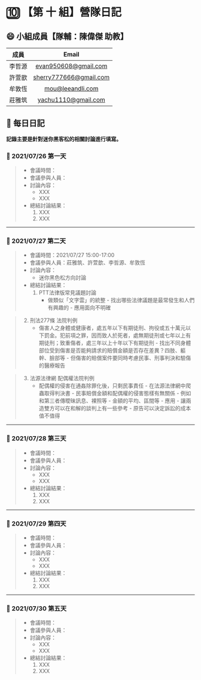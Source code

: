 # :keycap_ten: 【第 十 組】營隊日記

## :smile: 小組成員【隊輔：陳偉傑 助教】
|  成員  |         Email          |
| :----: | :--------------------: |
| 李哲源 |  evan950608@gmail.com  |
| 許萱歆 | sherry777666@gmail.com |
| 牟敦恆 |    mou@leeandli.com    |
| 莊雅筑 |  yachu1110@gmail.com   |

## :memo: 每日日記  
**記錄主要是針對迷你黑客松的相關討論進行填寫。**

### :round_pushpin: 2021/07/26 第一天
> * 會議時間：
> * 會議參與人員：
> * 討論內容：  
>    * XXX
>    * XXX
> * 總結討論結果：  
>    1. XXX
>    2. XXX
---
### :round_pushpin: 2021/07/27 第二天
> * 會議時間：2021/07/27 15:00-17:00
> * 會議參與人員：莊雅筑、許萱歆、李哲源、牟敦恆 
> * 討論內容：  
>    * 迷你黑色松方向討論
> * 總結討論結果：  
>    1. PTT法律版常見議題討論
>       - 做類似「文字雲」的統整
        - 找出哪些法律議題是最常發生和人們有興趣的
        - 應用面向不明確

>    2. 刑法277條 法院判例
>       - 傷害人之身體或健康者，處五年以下有期徒刑、拘役或五十萬元以下罰金。犯前項之罪，因而致人於死者，處無期徒刑或七年以上有期徒刑；致重傷者，處三年以上十年以下有期徒刑
        - 找出不同身體部位受到傷害是否能夠請求的賠償金額是否存在差異？四肢、軀幹、臉部等
        - 但傷害的賠償案件要同時考慮民事、刑事判決和驗傷的醫療報告

>    3. 法源法律網 配偶權法院判例
>       - 配偶權的侵害在通姦除罪化後，只剩民事責任
        - 在法源法律網中爬蟲取得判決書
        - 民事賠償金額和配偶權的侵害態樣有無關係
            - 例如和第三者傳曖昧訊息、裸照等
            - 金額的平均、區間等
        - 應用
            - 讓兩造雙方可以在和解的談判上有一些參考
            - 原告可以決定訴訟的成本值不值得

---
### :round_pushpin: 2021/07/28 第三天
> * 會議時間：
> * 會議參與人員：
> * 討論內容：  
>    * XXX
>    * XXX
> * 總結討論結果：  
>    1. XXX
>    2. XXX
---
### :round_pushpin: 2021/07/29 第四天
> * 會議時間：
> * 會議參與人員：
> * 討論內容：  
>    * XXX
>    * XXX
> * 總結討論結果：  
>    1. XXX
>    2. XXX
---
### :round_pushpin: 2021/07/30 第五天
> * 會議時間：
> * 會議參與人員：
> * 討論內容：  
>    * XXX
>    * XXX
> * 總結討論結果：  
>    1. XXX
>    2. XXX

